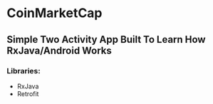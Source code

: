 # CoinMarketCap

## Simple Two Activity App Built To Learn How RxJava/Android Works

### Libraries:
- RxJava
- Retrofit
